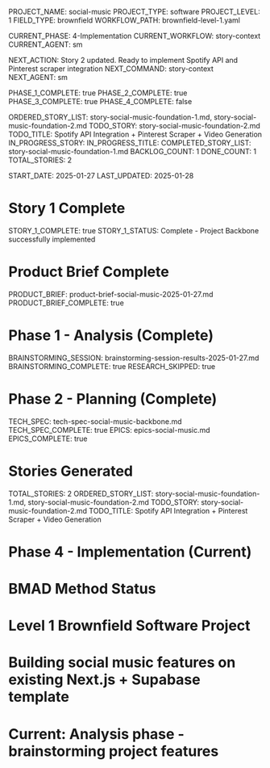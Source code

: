 PROJECT_NAME: social-music
PROJECT_TYPE: software
PROJECT_LEVEL: 1
FIELD_TYPE: brownfield
WORKFLOW_PATH: brownfield-level-1.yaml

CURRENT_PHASE: 4-Implementation
CURRENT_WORKFLOW: story-context
CURRENT_AGENT: sm

NEXT_ACTION: Story 2 updated. Ready to implement Spotify API and Pinterest scraper integration
NEXT_COMMAND: story-context
NEXT_AGENT: sm

PHASE_1_COMPLETE: true
PHASE_2_COMPLETE: true
PHASE_3_COMPLETE: true
PHASE_4_COMPLETE: false

ORDERED_STORY_LIST: story-social-music-foundation-1.md, story-social-music-foundation-2.md
TODO_STORY: story-social-music-foundation-2.md
TODO_TITLE: Spotify API Integration + Pinterest Scraper + Video Generation
IN_PROGRESS_STORY: 
IN_PROGRESS_TITLE: 
COMPLETED_STORY_LIST: story-social-music-foundation-1.md
BACKLOG_COUNT: 1
DONE_COUNT: 1
TOTAL_STORIES: 2

START_DATE: 2025-01-27
LAST_UPDATED: 2025-01-28

# Story 1 Complete
STORY_1_COMPLETE: true
STORY_1_STATUS: Complete - Project Backbone successfully implemented

# Product Brief Complete
PRODUCT_BRIEF: product-brief-social-music-2025-01-27.md
PRODUCT_BRIEF_COMPLETE: true

# Phase 1 - Analysis (Complete)
BRAINSTORMING_SESSION: brainstorming-session-results-2025-01-27.md
BRAINSTORMING_COMPLETE: true
RESEARCH_SKIPPED: true

# Phase 2 - Planning (Complete)
TECH_SPEC: tech-spec-social-music-backbone.md
TECH_SPEC_COMPLETE: true
EPICS: epics-social-music.md
EPICS_COMPLETE: true

# Stories Generated
TOTAL_STORIES: 2
ORDERED_STORY_LIST: story-social-music-foundation-1.md, story-social-music-foundation-2.md
TODO_STORY: story-social-music-foundation-2.md
TODO_TITLE: Spotify API Integration + Pinterest Scraper + Video Generation

# Phase 4 - Implementation (Current)

# BMAD Method Status
# Level 1 Brownfield Software Project
# Building social music features on existing Next.js + Supabase template
# Current: Analysis phase - brainstorming project features
